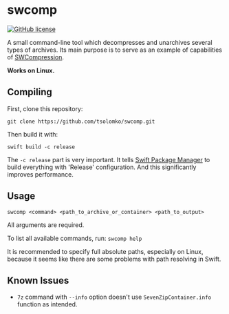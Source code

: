# swcomp
[![GitHub license](https://img.shields.io/badge/license-MIT-lightgrey.svg)](https://raw.githubusercontent.com/tsolomko/SWCompression/master/LICENSE)

A small command-line tool which decompresses and unarchives several types of archives.
Its main purpose is to serve as an example of capabilities of [SWCompression](https://github.com/tsolomko/SWCompression).

__Works on Linux.__

Compiling
----------
First, clone this repository:

`
git clone https://github.com/tsolomko/swcomp.git
`

Then build it with:

`
swift build -c release
`

The `-c release` part is very important.
It tells [Swift Package Manager](https://github.com/apple/swift-package-manager/) to build everything with 'Release' configuration.
And this significantly improves performance.

Usage
------
`swcomp <command> <path_to_archive_or_container> <path_to_output>`

All arguments are required.

To list all available commands, run:
`swcomp help`

It is recommended to specify full absolute paths, especially on Linux,
because it seems like there are some problems with path resolving in Swift.

Known Issues
------------
- `7z` command with `--info` option doesn't use `SevenZipContainer.info` function as intended.
